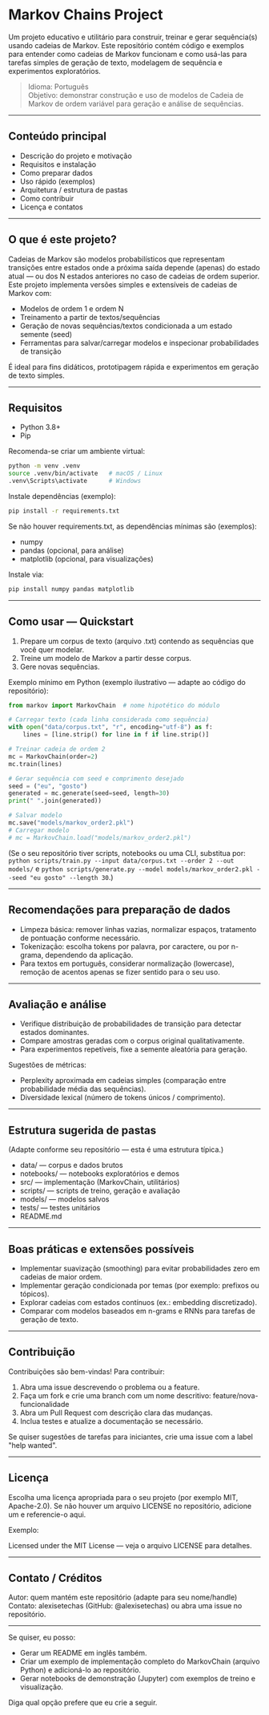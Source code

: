 # Markov Chains Project

Um projeto educativo e utilitário para construir, treinar e gerar sequência(s) usando cadeias de Markov. Este repositório contém código e exemplos para entender como cadeias de Markov funcionam e como usá-las para tarefas simples de geração de texto, modelagem de sequência e experimentos exploratórios.

> Idioma: Português  
> Objetivo: demonstrar construção e uso de modelos de Cadeia de Markov de ordem variável para geração e análise de sequências.

---

## Conteúdo principal

- Descrição do projeto e motivação
- Requisitos e instalação
- Como preparar dados
- Uso rápido (exemplos)
- Arquitetura / estrutura de pastas
- Como contribuir
- Licença e contatos

---

## O que é este projeto?

Cadeias de Markov são modelos probabilísticos que representam transições entre estados onde a próxima saída depende (apenas) do estado atual — ou dos N estados anteriores no caso de cadeias de ordem superior. Este projeto implementa versões simples e extensíveis de cadeias de Markov com:

- Modelos de ordem 1 e ordem N
- Treinamento a partir de textos/sequências
- Geração de novas sequências/textos condicionada a um estado semente (seed)
- Ferramentas para salvar/carregar modelos e inspecionar probabilidades de transição

É ideal para fins didáticos, prototipagem rápida e experimentos em geração de texto simples.

---

## Requisitos

- Python 3.8+
- Pip

Recomenda-se criar um ambiente virtual:

```bash
python -m venv .venv
source .venv/bin/activate   # macOS / Linux
.venv\Scripts\activate      # Windows
```

Instale dependências (exemplo):

```bash
pip install -r requirements.txt
```

Se não houver requirements.txt, as dependências mínimas são (exemplos):
- numpy
- pandas (opcional, para análise)
- matplotlib (opcional, para visualizações)

Instale via:

```bash
pip install numpy pandas matplotlib
```

---

## Como usar — Quickstart

1. Prepare um corpus de texto (arquivo .txt) contendo as sequências que você quer modelar.
2. Treine um modelo de Markov a partir desse corpus.
3. Gere novas sequências.

Exemplo mínimo em Python (exemplo ilustrativo — adapte ao código do repositório):

```python
from markov import MarkovChain  # nome hipotético do módulo

# Carregar texto (cada linha considerada como sequência)
with open("data/corpus.txt", "r", encoding="utf-8") as f:
    lines = [line.strip() for line in f if line.strip()]

# Treinar cadeia de ordem 2
mc = MarkovChain(order=2)
mc.train(lines)

# Gerar sequência com seed e comprimento desejado
seed = ("eu", "gosto")
generated = mc.generate(seed=seed, length=30)
print(" ".join(generated))

# Salvar modelo
mc.save("models/markov_order2.pkl")
# Carregar modelo
# mc = MarkovChain.load("models/markov_order2.pkl")
```

(Se o seu repositório tiver scripts, notebooks ou uma CLI, substitua por: `python scripts/train.py --input data/corpus.txt --order 2 --out models/` e `python scripts/generate.py --model models/markov_order2.pkl --seed "eu gosto" --length 30`.)

---

## Recomendações para preparação de dados

- Limpeza básica: remover linhas vazias, normalizar espaços, tratamento de pontuação conforme necessário.
- Tokenização: escolha tokens por palavra, por caractere, ou por n-grama, dependendo da aplicação.
- Para textos em português, considerar normalização (lowercase), remoção de acentos apenas se fizer sentido para o seu uso.

---

## Avaliação e análise

- Verifique distribuição de probabilidades de transição para detectar estados dominantes.
- Compare amostras geradas com o corpus original qualitativamente.
- Para experimentos repetíveis, fixe a semente aleatória para geração.

Sugestões de métricas:
- Perplexity aproximada em cadeias simples (comparação entre probabilidade média das sequências).
- Diversidade lexical (número de tokens únicos / comprimento).

---

## Estrutura sugerida de pastas

(Adapte conforme seu repositório — esta é uma estrutura típica.)

- data/                — corpus e dados brutos
- notebooks/           — notebooks exploratórios e demos
- src/                 — implementação (MarkovChain, utilitários)
- scripts/             — scripts de treino, geração e avaliação
- models/              — modelos salvos
- tests/               — testes unitários
- README.md

---

## Boas práticas e extensões possíveis

- Implementar suavização (smoothing) para evitar probabilidades zero em cadeias de maior ordem.
- Implementar geração condicionada por temas (por exemplo: prefixos ou tópicos).
- Explorar cadeias com estados contínuos (ex.: embedding discretizado).
- Comparar com modelos baseados em n-grams e RNNs para tarefas de geração de texto.

---

## Contribuição

Contribuições são bem-vindas! Para contribuir:

1. Abra uma issue descrevendo o problema ou a feature.
2. Faça um fork e crie uma branch com um nome descritivo: feature/nova-funcionalidade
3. Abra um Pull Request com descrição clara das mudanças.
4. Inclua testes e atualize a documentação se necessário.

Se quiser sugestões de tarefas para iniciantes, crie uma issue com a label "help wanted".

---

## Licença

Escolha uma licença apropriada para o seu projeto (por exemplo MIT, Apache-2.0). Se não houver um arquivo LICENSE no repositório, adicione um e referencie-o aqui.

Exemplo:

Licensed under the MIT License — veja o arquivo LICENSE para detalhes.

---

## Contato / Créditos

Autor: quem mantém este repositório (adapte para seu nome/handle)  
Contato: alexisetechas (GitHub: @alexisetechas) ou abra uma issue no repositório.

---

Se quiser, eu posso:
- Gerar um README em inglês também.
- Criar um exemplo de implementação completo do MarkovChain (arquivo Python) e adicioná-lo ao repositório.
- Gerar notebooks de demonstração (Jupyter) com exemplos de treino e visualização.

Diga qual opção prefere que eu crie a seguir. 